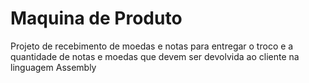 # Maquina de Produto
Projeto de recebimento de moedas e notas para entregar o troco e a quantidade de notas e moedas que devem ser devolvida ao cliente na linguagem Assembly
